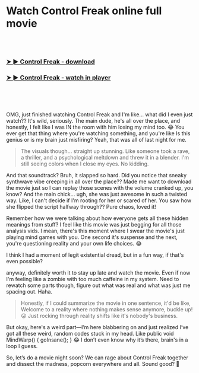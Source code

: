 <h1>Watch Control Freak online full movie</h1>


<br><br>

<h3><a href="https://Nicks-tiwormapa1987.github.io/oofajjuulw/">➤ ► Control Freak - download</a></h3> 
<h3><a href="https://Nicks-tiwormapa1987.github.io/oofajjuulw/">➤ ► Control Freak - watch in player</a></h3>


<br><br><br>


OMG, just finished watching Control Freak and I'm like... what did I even just watch?? It's wild, seriously. The main dude, he's all over the place, and honestly, I felt like I was IN the room with him losing my mind too. 😂 You ever get that thing where you're watching something, and you're like Is this genius or is my brain just misfiring? Yeah, that was all of last night for me. 

> The visuals though... straight up stunning. Like someone took a rave, a thriller, and a psychological meltdown and threw it in a blender. I'm still seeing colors when I close my eyes. No kidding.

And that soundtrack? Bruh, it slapped so hard. Did you notice that sneaky synthwave vibe creeping in all over the place?? Made me want to download the movie just so I can replay those scenes with the volume cranked up, you know? And the main chick... ugh, she was just awesome in such a twisted way. Like, I can't decide if I'm rooting for her or scared of her. You saw how she flipped the script halfway through?? Pure chaos, loved it!

Remember how we were talking about how everyone gets all these hidden meanings from stuff? I feel like this movie was just begging for all those analysis vids. I mean, there's this moment where I swear the movie's just playing mind games with you. One second it's suspense and the next, you're questioning reality and your own life choices. 😂

I think I had a moment of legit existential dread, but in a fun way, if that's even possible?

anyway, definitely worth it to stay up late and watch the movie. Even if now I'm feeling like a zombie with too much caffeine in my system. Need to rewatch some parts though, figure out what was real and what was just me spacing out. Haha.

> Honestly, if I could summarize the movie in one sentence, it'd be like, Welcome to a reality where nothing makes sense anymore, buckle up! 😜 Just rocking through reality shifts like it's nobody's business.

But okay, here's a weird part—I’m here blabbering on and just realized I’ve got all these weird, random codes stuck in my head. Like public void MindWarp() { goInsane(); } 😂 I don’t even know why it’s there, brain's in a loop I guess.

So, let’s do a movie night soon? We can rage about Control Freak together and dissect the madness, popcorn everywhere and all. Sound good? 🍿

